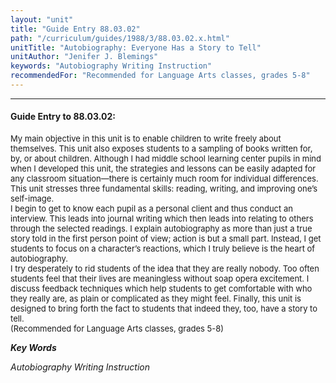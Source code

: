 ```yaml
---
layout: "unit"
title: "Guide Entry 88.03.02"
path: "/curriculum/guides/1988/3/88.03.02.x.html"
unitTitle: "Autobiography: Everyone Has a Story to Tell"
unitAuthor: "Jenifer J. Blemings"
keywords: "Autobiography Writing Instruction"
recommendedFor: "Recommended for Language Arts classes, grades 5-8"
---
```

<body>
<hr/>
<h4>
Guide Entry to 88.03.02:
</h4>
<font size="-1">
<dl>
<dt>
My main objective in this unit is to enable children to write freely about themselves. This unit also exposes students to a sampling of books written for, by, or about children. Although I had middle school learning center pupils in mind when I developed this unit, the strategies and lessons can be easily adapted for any classroom situation—there is certainly much room for individual differences. This unit stresses three fundamental skills: reading, writing, and improving one’s self-image.
<dt>
I begin to get to know each pupil as a personal client and thus conduct an interview. This leads into journal writing which then leads into relating to others through the selected readings. I explain autobiography as more than just a true story told in the first person point of view; action is but a small part. Instead, I get students to focus on a character’s reactions, which I truly believe is the heart of autobiography.
<dt>
I try desperately to rid students of the idea that they are really nobody. Too often students feel that their lives are meaningless without soap opera excitement. I discuss feedback techniques which help students to get comfortable with who they really are, as plain or complicated as they might feel. Finally, this unit is designed to bring forth the fact to students that indeed they, too, have a story to tell.
<dt>
(Recommended for Language Arts classes, grades 5-8)
</dt>
</dt>
</dt>
</dt>
</dl>
</font>
<p>
<b>
<i>
Key Words
</i>
</b>
<br/>
</p>
<p>
<i>
Autobiography Writing Instruction
</i>
</p>
</body>